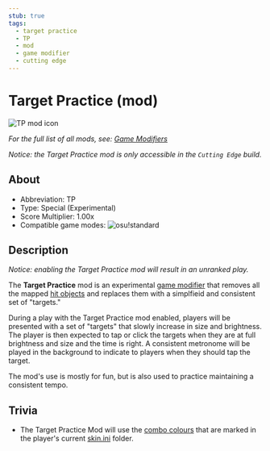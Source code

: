 ```yaml
---
stub: true
tags:
  - target practice
  - TP
  - mod
  - game modifier
  - cutting edge
---
```


# Target Practice (mod)

![TP mod icon](/wiki/shared/mods/TP.png "Target Practice (TP) mod icon")

*For the full list of all mods, see: [Game Modifiers](/wiki/Game_Modifiers)*

*Notice: the Target Practice mod is only accessible in the `Cutting Edge` build.*

## About

- Abbreviation: TP
- Type: Special (Experimental)
- Score Multiplier: 1.00x
- Compatible game modes: ![][o!s]

## Description

*Notice: enabling the Target Practice mod will result in an unranked play.*

The **Target Practice** mod is an experimental [game modifier](/wiki/Game_Modifiers) that removes all the mapped [hit objects](/wiki/Hit_object) and replaces them with a simplfieid and consistent set of "targets."

During a play with the Target Practice mod enabled, players will be presented with a set of "targets" that slowly increase in size and brightness. The player is then expected to tap or click the targets when they are at full brightness and size and the time is right. A consistent metronome will be played in the background to indicate to players when they should tap the target.

The mod's use is mostly for fun, but is also used to practice maintaining a consistent tempo. 

<!-- image displaying the differences between a play with target practice, and a regular play -->

## Trivia

- The Target Practice Mod will use the [combo colours](/wiki/Beatmapping/Combo#combo-colour) that are marked in the player's current [skin.ini](/wiki/Skinning/skin.ini) folder.

[o!s]: /wiki/shared/mode/osu.png "osu!standard"
